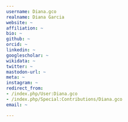 ```yaml
---
username: Diana.gco
realname: Diana Garcia
website: ~
affiliation: ~
bio: ~
github: ~
orcid: ~
linkedin: ~
googlescholar: ~
wikidata: ~
twitter: ~
mastodon-url: ~
meta: ~
instagram: ~
redirect_from:
- /index.php/User:Diana.gco
- /index.php/Special:Contributions/Diana.gco
email: ~

---
```

